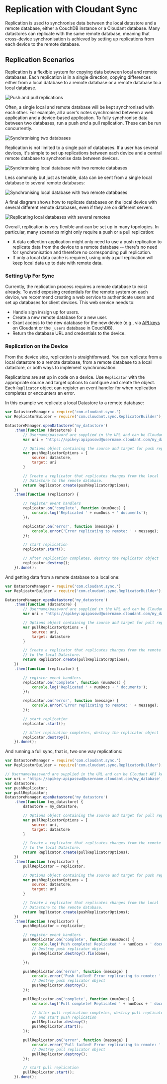 # Replication with Cloudant Sync

Replication is used to synchronise data between the local datastore and a
remote database, either a CouchDB instance or a Cloudant database. Many
datastores can replicate with the same remote database, meaning that
cross-device synchronisation is achieved by setting up replications from each
device to the remote database.

## Replication Scenarios

Replication is a flexible system for copying data between local and remote
databases. Each replication is in a single direction, copying differences either
from a local database to a remote database or a remote database to a local
database.

![Push and pull replications](images/replication-push-pull.png)

Often, a single local and remote database will be kept synchronised with each
other. For example, all a user's notes synchronised between a web application
and a device-based application. To fully synchronise data between two databases,
run a push *and* a pull replication. These can be run concurrently.

![Synchronising two databases](images/replication-sync.png)

Replication is not limited to a single pair of databases. If a user has several
devices, it's simple to set up replications between each device and a central
remote database to synchronise data between devices.

![Synchronising local database with two remote databases](images/replication-multi-local.png)

Less commonly but just as tenable, data can be sent from a single local
database to several remote databases:

![Synchronising local database with two remote databases](images/replication-multi-remote.png)

A final diagram shows how to replicate databases on the local
device with several different remote databases, even if they are on different
servers.

![Replicating local databases with several remotes](images/replication-many.png)

Overall, replication is very flexible and can be set up in many topologies.
In particular, many scenarios might only require a push or a pull replication:

* A data collection application might only need to use a push replication to
  replicate data from the device to a remote database -- there's no need for
  synchronisation and therefore no corresponding pull replication.
* If only a local data cache is required, using only a pull replication will
  keep local data up to date with remote data.

### Setting Up For Sync

Currently, the replication process requires a remote database to exist already.
To avoid exposing credentials for the remote system on each device, we recommend
creating a web service to authenticate users and set up databases for client
devices. This web service needs to:

* Handle sign in/sign up for users.
* Create a new remote database for a new user.
* Grant access to the new database for the new device (e.g., via [API keys][keys]
  on Cloudant or the `_users` database in CouchDB).
* Return the database URL and credentials to the device.

[keys]: https://cloudant.com/for-developers/faq/auth/

### Replication on the Device

From the device side, replication is straightforward. You can replicate from a
local datastore to a remote database, from a remote database to a local
datastore, or both ways to implement synchronisation.

Replications are set up in code on a device. Use `Replicator` with 
the appropriate source and target options to configure and create
the object. Each `Replicator` object can register an event handler 
for when replication completes or encounters an error.

In this example we replicate a local Datastore to a remote database:

```js
var DatastoreManager = require('com.cloudant.sync.')
var ReplicatorBuilder = require('com.cloudant.sync.ReplicatorBuilder');

DatastoreManager.openDatastore('my_datastore')
    .then(function (datastore) {
        // Username/password are supplied in the URL and can be Cloudant API keys
        var uri = 'https://apikey:apipasswd@username.cloudant.com/my_database';  

        // Options object containing the source and target for push replication
        var pushReplicatorOptions = {
            source: datastore,
            target: uri
        }

        // Create a replicator that replicates changes from the local
        // Datastore to the remote database.
        return Replicator.create(pushReplicatorOptions);
    })
    .then(function (replicator) {

        // register event handlers
        replicator.on('complete', function (numDocs) {
            console.log('Replicated ' + numDocs + ' documents');
        });

        replicator.on('error', function (message) {
            console.error('Error replicating to remote: ' + message);
        });

        // start replication
        replicator.start();

        // After replication completes, destroy the replicator object
        replicator.destroy();
    }).done();
```

And getting data from a remote database to a local one:
```js
var DatastoreManager = require('com.cloudant.sync.')
var ReplicatorBuilder = require('com.cloudant.sync.ReplicatorBuilder');

DatastoreManager.openDatastore('my_datastore')
    .then(function (datastore) {
        // Username/password are supplied in the URL and can be Cloudant API keys
        var uri = 'https://apikey:apipasswd@username.cloudant.com/my_database';   

        // Options object containing the source and target for pull replication
        var pullReplicatorOptions = {
            source: uri,
            target: datastore
        }

        // Create a replicator that replicates changes from the remote database
        // to the local Datastore.
        return Replicator.create(pullReplicatorOptions);
    })
    .then(function (replicator) {

        // register event handlers
        replicator.on('complete', function (numDocs) {
            console.log('Replicated ' + numDocs + ' documents');
        });

        replicator.on('error', function (message) {
            console.error('Error replicating to remote: ' + message);
        });

        // start replication
        replicator.start();

        // After replication completes, destroy the replicator object
        replicator.destroy();
    }).done();
```

And running a full sync, that is, two one way replications:
```js
var DatastoreManager = require('com.cloudant.sync.')
var ReplicatorBuilder = require('com.cloudant.sync.ReplicatorBuilder');

// Username/password are supplied in the URL and can be Cloudant API keys
var uri = 'https://apikey:apipasswd@username.cloudant.com/my_database';
var datastore;
var pushReplicator;
var pullReplicator;
DatastoreManager.openDatastore('my_datastore')
    .then(function (my_datastore) {
        datastore = my_datastore;

        // Options object containing the source and target for pull replication
        var pullReplicatorOptions = {
            source: uri,
            target: datastore
        }

        // Create a replicator that replicates changes from the remote database
        // to the local Datastore.
        return Replicator.create(pullReplicatorOptions);
    })
    .then(function (replicator) {
        pullReplicator = replicator;

        // Options object containing the source and target for push replication
        var pushReplicatorOptions = {
            source: datastore,
            target: uri
        }

        // Create a replicator that replicates changes from the local
        // Datastore to the remote database.
        return Replicator.create(pushReplicatorOptions);
    })
    .then(function (replicator) {
        pushReplicator = replicator;

        // register event handlers
        pushReplicator.on('complete', function (numDocs) {
            console.log('Push complete! Replicated ' + numDocs + ' documents.');
            // Destroy push replicator object
            pushReplicator.destroy().fin(done);

        });

        pushReplicator.on('error', function (message) {
            console.error('Push failed! Error replicating to remote: ' + message);
            // Destroy push replicator object
            pushReplicator.destroy();
        });

        pullReplicator.on('complete', function (numDocs) {
            console.log('Pull complete! Replicated ' + numDocs + ' documents');

            // After pull replication completes, destroy pull replicator object
            // and start push replication
            pullReplicator.destroy();
            pushReplicator.start();
        });

        pullReplicator.on('error', function (message) {
            console.error('Pull failed! Error replicating to remote: ' + message);
            // Destroy pull replicator object
            pullReplicator.destroy();
        });

        // start pull replication
        pullReplicator.start();
    }).done();
```

<!-- TODO implement updateAllIndexes() API
 ### Using IndexManager with replication

When using IndexManager for querying data, we recommend you update after
replication completes to avoid a wait for indexing to catch up when the new data
is first queried:

```java
import com.cloudant.sync.replication.ReplicatorBuilder;
import com.cloudant.sync.replication.Replicator;
import com.cloudant.sync.query.IndexManager;

// username/password can be Cloudant API keys
URI uri = new URI("https://username:password@username.cloudant.com/my_database");

Datastore ds = manager.openDatastore("my_datastore");

// Create a replicator that replicates changes from the remote
// database to the local datastore.
PullReplication pull = new PullReplication();
pull.source = uri;
pull.target = ds;
Replicator replicator = ReplicatorBuilder.pull().from(uri).to(ds).build();

// Create a sample index on type field
IndexManager indexManager = new IndexManager(ds);
indexManager.ensureIndexed(Arrays.asList("fieldName"), "indexName");

// Use a CountDownLatch to provide a lightweight way to wait for completion
latch = new CountDownLatch(1);
Listener listener = new Listener(latch);
replicator.getEventBus().register(listener);
replicator.start();
latch.await();
replicator.getEventBus().unregister(listener);
if (replicator.getState() != Replicator.State.COMPLETE) {
    System.out.println("Error replicating TO remote");
    System.out.println(listener.error);
}

// Ensure all indexes are updated after replication
indexManager.updateAllIndexes();

``` -->

<!-- TODO implement support for pull replication filters
 ### Filtered pull replication

[Filtered replication][1] is only supported for pull replication. It requires a
`PullFilter` to be added to the `ReplicatorBuilder` object. A `PullFilter` describes
the _Filter Function_ that is used and its query parameters.

```java
import com.cloudant.sync.replication.ReplicatorBuilder;
import com.cloudant.sync.replication.Replicator;
import com.cloudant.sync.replication.PullFilter;


Map<String, String> parameters = new HashMap<String, String>();
parameters.put("key", "value");
PullFilter filter = new PullFilter("filterDoc/filterFunctionName", parameters);
Replicator replicator = ReplicatorBuilder.pull()
                        .from(this.getURI())
                        .to(this.datastore)
                        .filter(filter)
                        .build();
```

[1]: http://docs.couchdb.org/en/1.4.x/replication.html#controlling-which-documents-to-replicate -->
